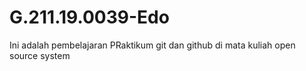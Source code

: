 # G.211.19.0039-Edo
Ini adalah pembelajaran PRaktikum git dan github di mata kuliah open source system
